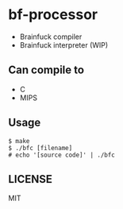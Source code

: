 # bf-processor

* Brainfuck compiler
* Brainfuck interpreter (WIP)

## Can compile to

* C
* MIPS

## Usage

```console
$ make
$ ./bfc [filename]
# echo '[source code]' | ./bfc
```

## LICENSE

MIT
